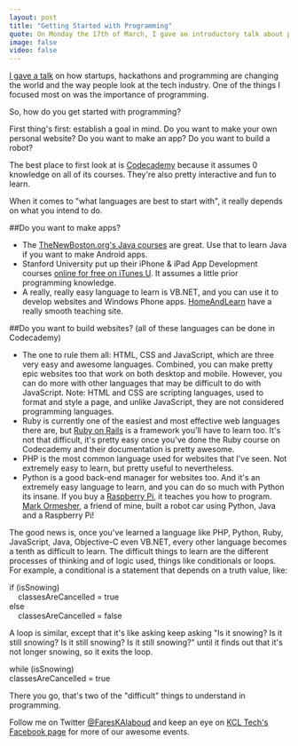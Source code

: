 ```yaml
---
layout: post
title: "Getting Started with Programming"
quote: On Monday the 17th of March, I gave an introductory talk about programming, startups, and hackathons.
image: false
video: false
---
```


[I gave a talk](https://www.facebook.com/events/429304987173203/) on how startups, hackathons and programming are changing the world and the way people look at the tech industry. One of the things I focused most on was the importance of programming.

So, how do you get started with programming?

First thing's first: establish a goal in mind. Do you want to make your own personal website? Do you want to make an app? Do you want to build a robot?

The best place to first look at is [Codecademy](http://codecademy.com/) because it assumes 0 knowledge on all of its courses. They're also pretty interactive and fun to learn.

When it comes to "what languages are best to start with", it really depends on what you intend to do. 

##Do you want to make apps? 
- The [TheNewBoston.org's Java courses](http://thenewboston.org/list.php?cat=31) are great. Use that to learn Java if you want to make Android apps.
- Stanford University put up their iPhone & iPad App Development courses [online for free on iTunes U](https://itunes.apple.com/us/course/developing-ios-7-apps-for/id733644550). It assumes a little prior programming knowledge.
- A really, really easy language to learn is VB.NET, and you can use it to develop websites and Windows Phone apps. [HomeAndLearn](http://homeandlearn.co.uk/NET/vbNet.html) have a really smooth teaching site.

##Do you want to build websites? (all of these languages can be done in Codecademy)
- The one to rule them all: HTML, CSS and JavaScript, which are three very easy and awesome languages. Combined, you can make pretty epic websites too that work on both desktop and mobile. However, you can do more with other languages that may be difficult to do with JavaScript. Note: HTML and CSS are scripting languages, used to format and style a page, and unlike JavaScript, they are not considered programming languages.
- Ruby is currently one of the easiest and most effective web languages there are, but [Ruby on Rails](http://rubyonrails.org/) is a framework you'll have to learn too. It's not that difficult, it's pretty easy once you've done the Ruby course on Codecademy and their documentation is pretty awesome.
- PHP is the most common language used for websites that I've seen. Not extremely easy to learn, but pretty useful to nevertheless.
- Python is a good back-end manager for websites too. And it's an extremely easy language to learn, and you can do so much with Python its insane. If you buy a [Raspberry Pi](http://www.raspberrypi.org/faqs), it teaches you how to program. [Mark Ormesher](http://markormesher.co.uk), a friend of mine, built a robot car using Python, Java and a Raspberry Pi!


The good news is, once you've learned a language like PHP, Python, Ruby, JavaScript, Java, Objective-C even VB.NET, every other language becomes a tenth as difficult to learn. The difficult things to learn are the different processes of thinking and of logic used, things like conditionals or loops. For example, a conditional is a statement that depends on a truth value, like:

<div class="message">if (isSnowing)<br>&nbsp;&nbsp;&nbsp;&nbsp;classesAreCancelled = true <br>else<br>&nbsp;&nbsp;&nbsp;&nbsp;classesAreCancelled = false</div>

A loop is similar, except that it's like asking keep asking "Is it snowing? Is it still snowing? Is it still snowing? Is it still snowing?" until it finds out that it's not longer snowing, so it exits the loop.

<div class="message">while (isSnowing)<br>    classesAreCancelled = true</div>

There you go, that's two of the "difficult" things to understand in programming.

Follow me on Twitter [@FaresKAlaboud](http://twitter.com/FaresKAlaboud) and keep an eye on [KCL Tech's Facebook page](http://facebook.com/KCLTech) for more of our awesome events.
